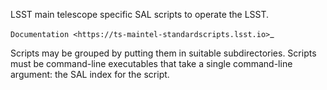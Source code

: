 LSST main telescope specific SAL scripts to operate the LSST.

`Documentation <https://ts-maintel-standardscripts.lsst.io>`_

Scripts may be grouped by putting them in suitable subdirectories.
Scripts must be command-line executables that take a single
command-line argument: the SAL index for the script.
